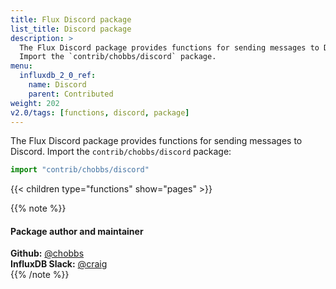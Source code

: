 ```yaml
---
title: Flux Discord package
list_title: Discord package
description: >
  The Flux Discord package provides functions for sending messages to Discord.
  Import the `contrib/chobbs/discord` package.
menu:
  influxdb_2_0_ref:
    name: Discord
    parent: Contributed
weight: 202
v2.0/tags: [functions, discord, package]
---
```


The Flux Discord package provides functions for sending messages to Discord.
Import the `contrib/chobbs/discord` package:

```js
import "contrib/chobbs/discord"
```

{{< children type="functions" show="pages" >}}

{{% note %}}
#### Package author and maintainer
**Github:** [@chobbs](https://github.com/chobbs)  
**InfluxDB Slack:** [@craig](https://influxdata.com/slack)  
{{% /note %}}
